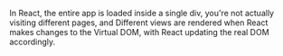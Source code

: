  In React, the entire app is loaded inside a single div, you're not actually visiting different pages, and Different views are rendered when React makes changes to the Virtual DOM, with React updating the real DOM accordingly.      